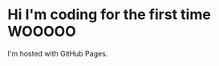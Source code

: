 <!DOCTYPE html>
<html>
<body>
<h1>Hi I'm coding for the first time WOOOOO </h1>
<p>I'm hosted with GitHub Pages.</p>
</body>
</html>

<!---
OEF-DDS/OEF-DDS is a ✨ special ✨ repository because its `README.md` (this file) appears on your GitHub profile.
You can click the Preview link to take a look at your changes.
--->
